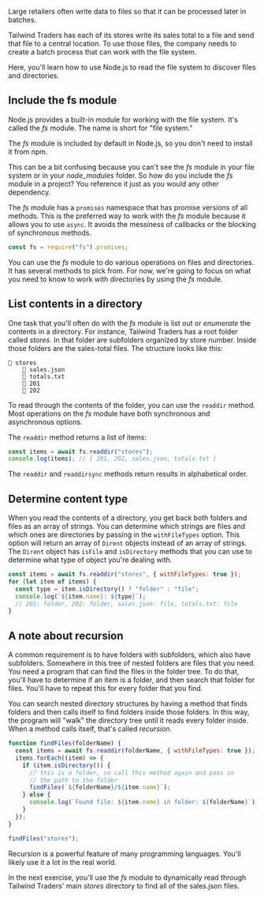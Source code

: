 Large retailers often write data to files so that it can be processed later in batches.

Tailwind Traders has each of its stores write its sales total to a file and send that file to a central location. To use those files, the company needs to create a batch process that can work with the file system.

Here, you'll learn how to use Node.js to read the file system to discover files and directories.

## Include the fs module

Node.js provides a built-in module for working with the file system. It's called the *fs* module. The name is short for "file system."

The *fs* module is included by default in Node.js, so you don't need to install it from npm.

This can be a bit confusing because you can't see the *fs* module in your file system or in your *node_modules* folder. So how do you include the *fs* module in a project? You reference it just as you would any other dependency. 

The *fs* module has a `promises` namespace that has promise versions of all methods. This is the preferred way to work with the *fs* module because it allows you to use `async`. It avoids the messiness of callbacks or the blocking of synchronous methods.

```javascript
const fs = require("fs").promises;
```

You can use the *fs* module to do various operations on files and directories. It has several methods to pick from. For now, we're going to focus on what you need to know to work with directories by using the *fs* module.

## List contents in a directory

One task that you'll often do with the *fs* module is list out or *enumerate* the contents in a directory. For instance, Tailwind Traders has a root folder called *stores*. In that folder are subfolders organized by store number. Inside those folders are the sales-total files. The structure looks like this:

```
📂 stores
    📄 sales.json
    📄 totals.txt
    📂 201
    📂 202
```

To read through the contents of the folder, you can use the `readdir` method. Most operations on the *fs* module have both synchronous and asynchronous options.

The `readdir` method returns a list of items:

```javascript
const items = await fs.readdir("stores");
console.log(items); // [ 201, 202, sales.json, totals.txt ]
```

The `readdir` and `readdirsync` methods return results in alphabetical order.

## Determine content type

When you read the contents of a directory, you get back both folders and files as an array of strings. You can determine which strings are files and which ones are directories by passing in the `withFileTypes` option. This option will return an array of `Dirent` objects instead of an array of strings. The `Dirent` object has `isFile` and `isDirectory` methods that you can use to determine what type of object you're dealing with.

```javascript
const items = await fs.readdir("stores", { withFileTypes: true });
for (let item of items) {
  const type = item.isDirectory() ? "folder" : "file";
  console.log(`${item.name}: ${type}`);
  // 201: folder, 202: folder, sales.json: file, totals.txt: file
}
```

## A note about recursion

A common requirement is to have folders with subfolders, which also have subfolders. Somewhere in this tree of nested folders are files that you need. You need a program that can find the files in the folder tree. To do that, you'll have to determine if an item is a folder, and then search that folder for files. You'll have to repeat this for every folder that you find.

You can search nested directory structures by having a method that finds folders and then calls itself to find folders inside those folders. In this way, the program will "walk" the directory tree until it reads every folder inside. When a method calls itself, that's called *recursion*.

```javascript
function findFiles(folderName) {
  const items = await fs.readdir(folderName, { withFileTypes: true });
  items.forEach((item) => {
    if (item.isDirectory()) {
      // this is a folder, so call this method again and pass in
      // the path to the folder
      findFiles(`${folderName}/${item.name}`);
    } else {
      console.log(`Found file: ${item.name} in folder: ${folderName}`);
    }
  });
}

findFiles("stores");
```

Recursion is a powerful feature of many programming languages. You'll likely use it a lot in the real world.

In the next exercise, you'll use the *fs* module to dynamically read through Tailwind Traders' main *stores* directory to find all of the sales.json files.
